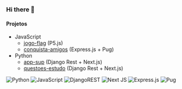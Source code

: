 ### Hi there 👋

#### Projetos
- JavaScript
    - [jogo-flag](https://github.com/svavitor/jogo-flag) (P5.js)
    - [conquista-amigos](https://github.com/svavitor/conquista-amigos) (Express.js + Pug)
- Python
    - [app-sup](https://github.com/svavitor/app-sup) (Django Rest + Next.js)
    - [questoes-estudo](https://github.com/svavitor/questoes-estudo) (Django Rest + Next.js)

![Python](https://img.shields.io/badge/python-3670A0?style=flat&logo=python&logoColor=ffdd54)
![JavaScript](https://img.shields.io/badge/javascript-%23323330.svg?style=flat&logo=javascript&logoColor=%23F7DF1E)
![DjangoREST](https://img.shields.io/badge/DJANGO-REST-ff1709?style=flat&logo=django&logoColor=white&color=ff1709&labelColor=gray)
![Next JS](https://img.shields.io/badge/Next-black?style=flat&logo=next.js&logoColor=white&labelColor=gray)
![Express.js](https://img.shields.io/badge/express.js-%23404d59.svg?style=flat&logo=express&logoColor=%2361DAFB)
![Pug](https://img.shields.io/badge/Pug-FFF?style=flat&logo=pug&logoColor=A86454&height=50)
